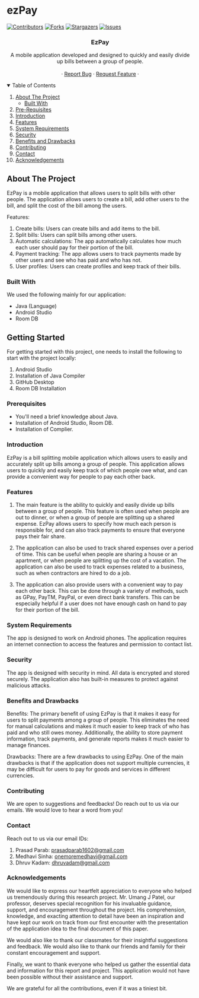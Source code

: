 # ezPay
[![Contributors][contributors-shield]][contributors-url]
[![Forks][forks-shield]][forks-url]
[![Stargazers][stars-shield]][stars-url]
[![Issues][issues-shield]][issues-url]

<!-- Project Name -->
 <h3 align="center">EzPay</h3>

  <p align="center">
    A mobile application developed and designed to quickly and easily divide up bills between a group of people.
    <br />
    <br />
    ·
    <a href="https://github.com/NotDhruvK/EzPay/issues">Report Bug</a>
    ·
    <a href="https://github.com/NotDhruvK/EzPay/issues">Request Feature</a>
    ·
  </p>
</p>

<!-- TABLE OF CONTENTS -->
<details open="open">
  <summary>Table of Contents</summary>
  <ol>
    <li>
      <a href="#about-the-project">About The Project</a>
      <ul>
        <li><a href="#built-with">Built With</a></li>
      </ul>
    </li>
     <li><a href="#prerequisites">Pre-Requisites</a></li>
    <li><a href="#introduction">Introduction</a></li>
    <li><a href="#features">Features</a></li>
    <li><a href="#systemrequirements">System Requirements</a></li>
    <li><a href="#security">Security</a></li>
    <li><a href="#benefitsanddrawbacks">Benefits and Drawbacks</a></li>
    <li><a href="#contributing">Contributing</a></li>
    <li><a href="#contact">Contact</a></li>
    <li><a href="#acknowledgements">Acknowledgements</a></li>
  </ol>
</details>

<!-- ABOUT THE PROJECT -->
## About The Project

EzPay is a mobile application that allows users to split bills with other people. 
The application allows users to create a bill, add other users to the bill, and split the cost of the bill among the users. 

Features:
1. Create bills: Users can create bills and add items to the bill.
2. Split bills: Users can split bills among other users.
3. Automatic calculations: The app automatically calculates how much each user should pay for their portion of the bill.
4. Payment tracking: The app allows users to track payments made by other users and see who has paid and who has not.
5. User profiles: Users can create profiles and keep track of their bills.

### Built With

We used the following mainly for our application:
* Java (Language)
* Android Studio
* Room DB



<!-- GETTING STARTED -->
## Getting Started

For getting started with this project, one needs to install the following to start with the project locally:
1. Android Studio
2. Installation of Java Compiler
3. GitHub Desktop
4. Room DB Installation

### Prerequisites

* You'll need a brief knowledge about Java.
* Installation of Android Studio, Room DB.
* Installation of Complier.

### Introduction

EzPay is a bill splitting mobile application which allows users to easily and accurately split up bills among a group of people. 
This application allows users to quickly and easily keep track of which people owe what,
and can provide a convenient way for people to pay each other back.

### Features

1. The main feature is the ability to quickly and easily divide up bills between a group of people.
This feature is often used when people are out to dinner, or when a group of people are splitting up a shared expense. 
EzPay allows users to specify how much each person is responsible for, 
and can also track payments to ensure that everyone pays their fair share.

2. The application can also be used to track shared expenses over a period of time. This can be useful when people are sharing a house or an apartment, or when people are splitting up the cost of a vacation. The application can also be used to track expenses related to a business, such as when contractors are hired to do a job.

3. The application can also provide users with a convenient way to pay each other back. This can be done through a variety of methods, such as GPay, PayTM, PayPal, or even direct bank transfers. This can be especially helpful if a user does not have enough cash on hand to pay for their portion of the bill.

### System Requirements

The app is designed to work on Android phones. 
The application requires an internet connection to access the features and permission to contact list. 

### Security

The app is designed with security in mind. All data is encrypted and stored securely. 
The application also has built-in measures to protect against malicious attacks.

### Benefits and Drawbacks

Benefits:
The primary benefit of using EzPay is that it makes it easy for users to split payments among a group of people. 
This eliminates the need for manual calculations and makes it much easier to keep track of who has paid and who still owes money. 
Additionally, the ability to store payment information, track payments, and generate reports makes it much easier to manage finances.

Drawbacks:
There are a few drawbacks to using EzPay. 
One of the main drawbacks is that if the application does not support multiple currencies, 
it may be difficult for users to pay for goods and services in different currencies.

### Contributing

We are open to suggestions and feedbacks! Do reach out to us via our emails. We would love to hear a word from you!

### Contact

Reach out to us via our email IDs:
1. Prasad Parab: prasadparab1602@gmail.com
2. Medhavi Sinha: onemoremedhavi@gmail.com
3. Dhruv Kadam: dhruvadam@gmail.com

### Acknowledgements

We would like to express our heartfelt appreciation to everyone who helped us tremendously during this research project. Mr. Umang J Patel, our professor, deserves special recognition for his invaluable guidance, support, and encouragement throughout the project. His comprehension, knowledge, and exacting attention to detail have been an inspiration and have kept our work on track from our first encounter with the presentation of the application idea to the final document of this paper. 

We would also like to thank our classmates for their insightful suggestions and feedback. We would also like to thank our friends and family for their constant encouragement and support.

Finally, we want to thank everyone who helped us gather the essential data and information for this report and project. This application would not have been possible without their assistance and support. 

We are grateful for all the contributions, even if it was a tiniest bit.

[contributors-shield]: https://img.shields.io/github/contributors/NotDhruvK/EzPay.svg?style=for-the-badge
[contributors-url]: https://github.com/NotDhruvK/EzPay/contributors
[forks-shield]: https://img.shields.io/github/forks/NotDhruvK/EzPay.svg?style=for-the-badge
[forks-url]: https://github.com/NotDhruvK/EzPay/network/members
[stars-shield]: https://img.shields.io/github/stars/NotDhruvK/EzPay.svg?style=for-the-badge
[stars-url]: https://github.com/NotDhruvK/EzPay/stargazers
[issues-shield]: https://img.shields.io/github/issues/NotDhruvK/EzPay.svg?style=for-the-badge
[issues-url]: https://github.com/NotDhruvK/EzPay/issues

